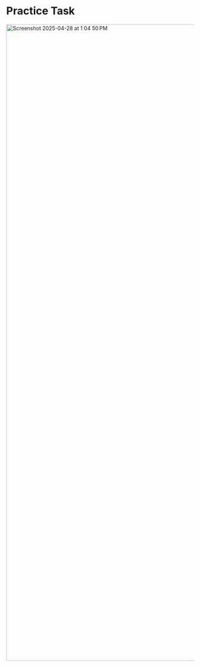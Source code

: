 <h1>Practice Task</h1>
<img width="1710" alt="Screenshot 2025-04-28 at 1 04 50 PM" src="https://github.com/user-attachments/assets/ab2ed605-f8fe-4df9-9455-158d312e3484" />
